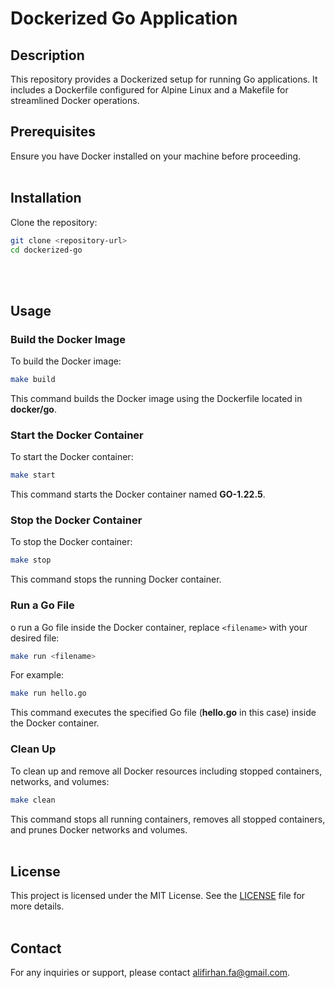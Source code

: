 # Dockerized Go Application

## Description
This repository provides a Dockerized setup for running Go applications. It includes a Dockerfile configured for Alpine Linux and a Makefile for streamlined Docker operations.

## Prerequisites
Ensure you have Docker installed on your machine before proceeding.
<br></br>

## Installation
Clone the repository:
```bash
git clone <repository-url>
cd dockerized-go
```
<br></br>

## Usage
### Build the Docker Image
To build the Docker image:
```bash
make build
```
This command builds the Docker image using the Dockerfile located in <strong>docker/go</strong>.

### Start the Docker Container
To start the Docker container:
```bash
make start
```
This command starts the Docker container named <strong>GO-1.22.5</strong>.

### Stop the Docker Container
To stop the Docker container:
```bash
make stop
```
This command stops the running Docker container.

### Run a Go File
o run a Go file inside the Docker container, replace `<filename>` with your desired file:
```bash
make run <filename>
```
For example:


```bash
make run hello.go
```
This command executes the specified Go file (<strong>hello.go</strong> in this case) inside the Docker container.

### Clean Up
To clean up and remove all Docker resources including stopped containers, networks, and volumes:
```bash
make clean
```
This command stops all running containers, removes all stopped containers, and prunes Docker networks and volumes.
<br></br>

## License
This project is licensed under the MIT License. See the [LICENSE](LICENSE) file for more details.
<br></br>

## Contact
For any inquiries or support, please contact [alifirhan.fa@gmail.com](mailto:alifirhan.fa@gmail.com).